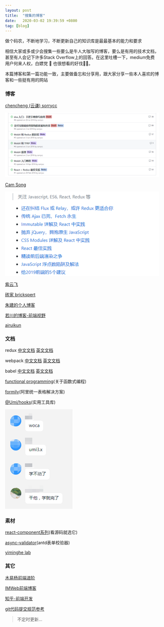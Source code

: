 ```yaml
---
layout: post
title:  "搜集的博客"
date:   2020-03-02 19:39:59 +0800
tag: [blog]
---
```



做个码农，不断地学习，不断更新自己的知识库是最最基本的能力和要求

相信大家或多或少会搜集一些要么是牛人大咖写的博客，要么是有用的技术文档，甚至有人会记下许多Stack Overflow上的回答。在这里吐槽一下，medium免费用户何来人权，白嫖党 :lemon: 也很想看的好伐:lemon::lemon:。

本篇博客和第一篇功能一致，主要做备忘和分享用，跟大家分享一些本人喜欢的博客和一些挺有用的网站

### 博客
[chencheng (云谦) sorrycc](https://github.com/sorrycc/blog/issues?page=2&q=is%3Aissue+is%3Aopen)

![sorrycc](/assets/sorrycc.png)

[Cam Song](https://github.com/camsong/blog)

![camsong](/assets/camsong.png)

[紫云飞](https://www.cnblogs.com/ziyunfei/)

[砖家 brickspert](https://github.com/brickspert/blog)

[朱建的个人博客](https://github.com/laughing-pic-zhu/blog)

[若川的博客-前端视野](https://www.lxchuan12.cn/posts/#%E6%96%87%E7%AB%A0%E5%88%97%E8%A1%A8)

[airuikun](https://github.com/airuikun/blog)

### 文档
redux [中文文档](http://cn.redux.js.org/) [英文文档](https://redux.js.org/introduction/getting-started/)

webpack [中文文档](https://webpack.docschina.org/concepts/) [英文文档](https://webpack.js.org/concepts/)

babel [中文文档](https://babel.docschina.org/docs/en/) [英文文档](https://babeljs.io/docs/en/)

[functional programming](https://jigsawye.gitbooks.io/mostly-adequate-guide/ch1.html)(关于函数式编程)

[formily](https://formilyjs.org/)(阿里统一表格解决方案)

[@Umi/hooks](https://hooks.umijs.org/zh-CN/)(实用工具库)

![干他](/assets/ganta.png)
### 素材
[react-component系列](https://github.com/react-component)(看源码就选它)

[async-validator](https://github.com/yiminghe/async-validator)(antd表单校验器)

[yiminghe lab](http://yiminghe.me/lab/playground/)
### 其它
[木易杨前端进阶](https://muyiy.cn/question/)

[IMWeb前端博客](https://imweb.io/topic/tab/all)

[知乎-前端开发](https://www.zhihu.com/topic/19550901/hot)

[git代码提交规范参考](https://github.com/XXHolic/blog/issues/16)
>不定时更新...

[github-emoji]: https://gist.github.com/rxaviers/7360908